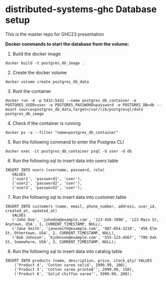 # distributed-systems-ghc Database setup
This is the master repo for GHC23 presentation


**Docker commands to start the database from the volume:**

1. Build the docker image
````
docker build -t postgres_db_image .
````
2. Create the docker volume
````
docker volume create postgres_db_data
````
3. Runt the container
````
docker run -d -p 5432:5432 --name postgres_db_container -e POSTGRES_USER=user -e POSTGRES_PASSWORD=password -e POSTGRES_DB=db --mount source=postgres_db_data,target=/var/lib/postgresql/data  postgres_db_image
   ````
4. Check if the container is running 
````
docker ps -a --filter "name=postgres_db_container"
   ````
5. Run the following command to enter the Postgres CLI
````
docker exec -it postgres_db_container psql -U user -d db
   ````
6. Run the following sql to insert data into users table
````
INSERT INTO users (username, password, role)
   VALUES
   ('user1', 'password1', 'user'),
   ('user2', 'password2', 'user'),
   ('user3', 'password2', 'user');
 ````
7. Run the following sql to insert data into customer table
````
INSERT INTO customers (name, email, phone_number, address, user_id, created_at, updated_at)
   VALUES
   ('John Doe', 'johndoe@example.com', '123-456-7890', '123 Main St, Anytown, USA', 1, CURRENT_TIMESTAMP, NULL),
   ('Jane Smith', 'janesmith@example.com', '987-654-3210', '456 Elm St, Othertown, USA', 2, CURRENT_TIMESTAMP, NULL),
   ('Bob Johnson', 'bjohnson@example.com', '555-123-4567', '789 Oak St, Somewhere, USA', 3, CURRENT_TIMESTAMP, NULL);
````
8. Run the following sql to insert data into catalog table
````
INSERT INTO products (name, description, price, stock_qty) VALUES
    ('Product 4', 'Cotton saree solid', 1999.99, 100),
    ('Product 5', 'Cotton saree printed’', 2999.99, 150),
    ('Product 6', 'Solid chiffon saree’', 5999.99, 200);
````
